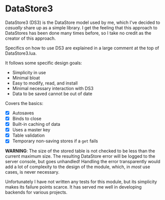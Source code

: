 # DataStore3

DataStore3 (DS3) is the DataStore model used by me, which I've decided to *casually* share up as a simple library. I get the feeling that this approach to DataStores has been done many times before, so I take no credit as the creator of this approach.

Specifics on how to use DS3 are explained in a large comment at the top of DataStore3.lua.

It follows some specific design goals:
* Simplicity in use
* Minimal bloat
* Easy to modify, read, and install
* Minimal necessary interaction with DS3
* Data to be saved cannot be out of date

Covers the basics:
- [x] Autosaves
- [x] Binds to close
- [x] Built-in caching of data
- [x] Uses a master key
- [x] Table validation
- [x] Temporary non-saving stores if a `get` fails

**WARNING**: The size of the stored table is not checked to be less than the current maximum size. The resulting DataStore error will be logged to the server console, but goes unhandled! Handling the error transparently would add a lot of complexity to the design of the module, which, in *most* use cases, is never necessary.

Unfortunately I have not written any tests for this module, but its simplicity makes its failure points scarce. It has served me well in developing backends for various projects.